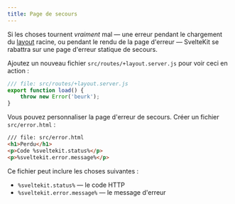 ```yaml
---
title: Page de secours
---
```


Si les choses tournent _vraiment_ mal — une erreur pendant le chargement du <span class="vo">[layout](PUBLIC_SVELTE_SITE_URL/docs/web#layout)</span> racine, ou pendant le rendu de la page d'erreur — SvelteKit se rabattra sur une page d'erreur statique de secours.

Ajoutez un nouveau fichier `src/routes/+layout.server.js` pour voir ceci en action :

```js
/// file: src/routes/+layout.server.js
export function load() {
	throw new Error('beurk');
}
```

Vous pouvez personnaliser la page d'erreur de secours. Créer un fichier `src/error.html` :

```html
/// file: src/error.html
<h1>Perdu</h1>
<p>Code %sveltekit.status%</p>
<p>%sveltekit.error.message%</p>
```

Ce fichier peut inclure les choses suivantes :
- `%sveltekit.status%` — le code HTTP
- `%sveltekit.error.message%` — le message d'erreur
